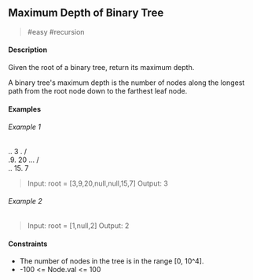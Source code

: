 ## Maximum Depth of Binary Tree

> #easy
> #recursion

#### Description

Given the root of a binary tree, return its maximum depth.

A binary tree's maximum depth is the number of nodes along the longest path from the root node down to the farthest leaf node.

#### Examples

###### Example 1

.. 3
. / \
.9. 20
... / \
.. 15. 7

> Input: root = [3,9,20,null,null,15,7]
> Output: 3

###### Example 2

> Input: root = [1,null,2]
> Output: 2

#### Constraints

-   The number of nodes in the tree is in the range [0, 10^4].
-   -100 <= Node.val <= 100
